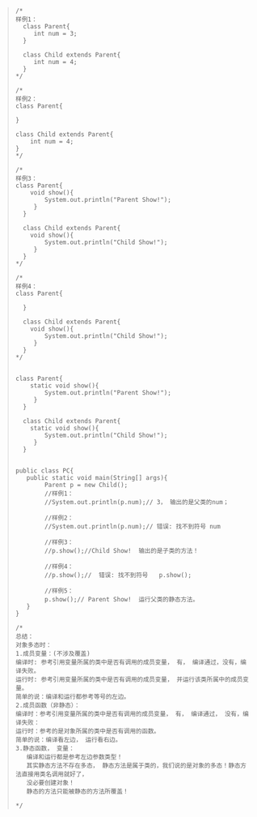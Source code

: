 >     /*
>     样例1：
>       class Parent{
>          int num = 3;
>       }
>      
>       class Child extends Parent{
>          int num = 4;
>       }
>     */
>      
>     /*
>     样例2：
>     class Parent{
>      
>     }
>      
>     class Child extends Parent{
>         int num = 4;
>     }
>     */
>      
>     /*
>     样例3：
>     class Parent{
>         void show(){
>             System.out.println("Parent Show!");
>          }
>       }
>      
>       class Child extends Parent{
>         void show(){
>             System.out.println("Child Show!");
>          }
>       }
>     */
>      
>     /*
>     样例4：
>     class Parent{
>         
>       }
>      
>       class Child extends Parent{
>         void show(){
>             System.out.println("Child Show!");
>          }
>       }
>     */
>      
>      
>     class Parent{
>         static void show(){
>             System.out.println("Parent Show!");
>          }
>       }
>      
>       class Child extends Parent{
>         static void show(){
>             System.out.println("Child Show!");
>          }
>       }
>      
>      
>     public class PC{
>        public static void main(String[] args){
>             Parent p = new Child();
>             //样例1：
>             //System.out.println(p.num);// 3， 输出的是父类的num；
>              
>             //样例2：
>             //System.out.println(p.num);// 错误: 找不到符号 num
>              
>             //样例3：
>             //p.show();//Child Show!  输出的是子类的方法！
>              
>             //样例4：
>             //p.show();//  错误: 找不到符号   p.show();
>              
>             //样例5：
>             p.show();// Parent Show!  运行父类的静态方法。
>        } 
>     }
>      
>     /*
>     总结：
>     对象多态时：
>     1.成员变量：(不涉及覆盖)
>     编译时: 参考引用变量所属的类中是否有调用的成员变量， 有， 编译通过，没有，编译失败。
>     运行时: 参考引用变量所属的类中是否有调用的成员变量， 并运行该类所属中的成员变量。
>     简单的说：编译和运行都参考等号的左边。
>     2.成员函数（非静态）：
>     编译时：参考引用变量所属的类中是否有调用的成员变量， 有， 编译通过， 没有，编译失败：
>     运行时：参考的是对象所属的类中是否有调用的函数。
>     简单的说：编译看左边， 运行看右边。
>     3.静态函数， 变量：
>        编译和运行都是参考左边参数类型！
>        其实静态方法不存在多态， 静态方法是属于类的，我们说的是对象的多态！静态方法直接用类名调用就好了，
>        没必要创建对象！
>        静态的方法只能被静态的方法所覆盖！
>      
>     */